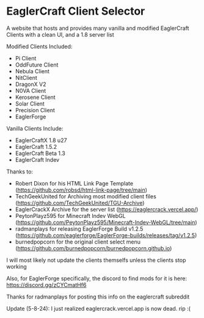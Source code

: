# EaglerCraft Client Selector

A website that hosts and provides many vanilla and modified EaglerCraft Clients with a clean UI, and a 1.8 server list

Modified Clients Included:

* Pi Client
* OddFuture Client
* Nebula Client
* NitClient
* DragonX V2
* N0VA Client
* Kerosene Client
* Solar Client
* Precision Client
* EaglerForge

Vanilla Clients Include:
* EaglerCraftX 1.8 u27
* EaglerCraft 1.5.2
* EaglerCraft Beta 1.3
* EaglerCraft Indev

Thanks to:
* Robert Dixon for his HTML Link Page Template (https://github.com/robsd/html-link-page/tree/main)
* TechGeekUnited for Archiving most modified client files (https://github.com/TechGeekUnited/TGU-Archive)
* EaglerCrackX Archive for the server list (https://eaglercrack.vercel.app/)
* PeytonPlayz595 for Minecraft Indev WebGL (https://github.com/PeytonPlayz595/Minecraft-Indev-WebGL/tree/main)
* radmanplays for releasing EaglerForge Build v1.2.5 (https://github.com/eaglerforge/EaglerForge-builds/releases/tag/v1.2.5)
* burnedpopcorn for the original client select menu (https://github.com/burnedpopcorn/burnedpopcorn.github.io)

I will most likely not update the clients themselfs unless the clients stop working

Also, for EaglerForge specifically, the discord to find mods for it is here: https://discord.gg/zCYCmatHf6

Thanks for radmanplays for posting this info on the eaglercraft subreddit

Update (5-8-24): I just realized eaglercrack.vercel.app is now dead. rip :(
